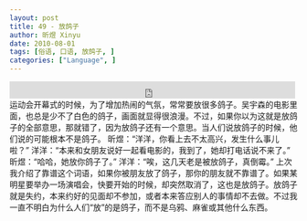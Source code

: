 ```yaml
---
layout: post
title: 49 - 放鸽子
author: 昕煜 Xinyu
date: 2010-08-01
tags: [俗语, 口语, 放鸽子, ]
categories: ["Language", ]
---
```


<iframe src="https://archive.org/embed/slowchinese_201909/Slow_Chinese_049.mp3" width="500" height="30" frameborder="0" webkitallowfullscreen="true" mozallowfullscreen="true" allowfullscreen></iframe>
运动会开幕式的时候，为了增加热闹的气氛，常常要放很多鸽子。吴宇森的电影里面，也总是少不了白色的鸽子，画面就显得很浪漫。不过，如果你以为这就是放鸽子的全部意思，那就错了，因为放鸽子还有一个意思。当人们说放鸽子的时候，他们说的可能根本不是鸽子。
昕煜：“洋洋，你看上去不太高兴，发生什么事儿啦？”
洋洋：“本来和女朋友说好一起看电影的，我到了，她却打电话说不来了。”
昕煜：“哈哈，她放你鸽子了。”
洋洋：“唉，这几天老是被放鸽子，真倒霉。”
上次我介绍了靠谱这个词语，如果你被朋友放了鸽子，那你的朋友就不靠谱了。如果某明星要举办一场演唱会，快要开始的时候，却突然取消了，这也是放鸽子。放鸽子就是失约，本来约好的见面却不参加，或者本来答应别人的事情却不去做。不过我一直不明白为什么人们“放”的是鸽子，而不是乌鸦、麻雀或其他什么东西。
 

